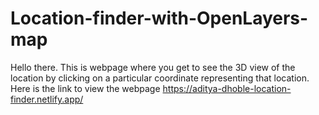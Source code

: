 # Location-finder-with-OpenLayers-map

Hello there. This is webpage where you get to see the 3D view of the location by clicking on a particular coordinate representing that location. Here is the link to view the webpage https://aditya-dhoble-location-finder.netlify.app/

